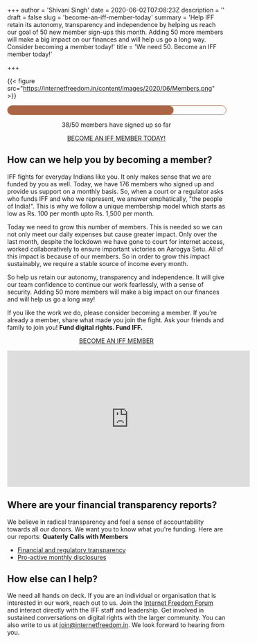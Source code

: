 +++
author = 'Shivani Singh'
date = 2020-06-02T07:08:23Z
description = ''
draft = false
slug = 'become-an-iff-member-today'
summary = 'Help IFF retain its autonomy, transparency and independence by helping us reach our goal of 50 new member sign-ups this month. Adding 50 more members will make a big impact on our finances and will help us go a long way. Consider becoming a member today!'
title = 'We need 50. Become an IFF member today!'

+++


{{< figure src="https://internetfreedom.in/content/images/2020/06/Members.png" >}}

<style>
    
#progress {
    border-radius: 13px;
    border: 1px solid #a64;
    height: 20px;
    width: 100%;
}

#progress::after {
    content: '';
    display: block;
    background: #a64;
    width: calc((38 / 50) * 100%);
    height: 100%;
    border-radius: 9px;
}
</style>

<div id="progress">
</div>

<p style="text-align:center;">38/50 members have signed up so far</p>

<p style="text-align:center;"><a href="https://internetfreedom.in/donate" class="button">BECOME AN IFF MEMBER TODAY!</a></p>



## How can we help you by becoming a member? 

IFF fights for everyday Indians like you. It only makes sense that we are funded by you as well. Today, we have 176 members who signed up and provide us support on a monthly basis. So, when a court or a regulator asks who funds IFF and who we represent, we answer emphatically, "the people of India!". This is why we follow a unique membership model which starts as low as Rs. 100 per month upto Rs. 1,500 per month. 

Today we need to grow this number of members. This is needed so we can not only meet our daily expenses but cause greater impact. Only over the last month, despite the lockdown we have gone to court for internet access, worked collaboratively to ensure important victories on Aarogya Setu. All of this impact is because of our members. So in order to grow this impact sustainably, we require a stable source of income every month. 

So help us retain our autonomy, transparency and independence. It will give our team confidence to continue our work fearlessly, with a sense of security. Adding 50 more members will make a big impact on our finances and will help us go a long way! 

If you like the work we do, please consider becoming a member. If you're already a member, share what made you join the fight. Ask your friends and family to join you! **Fund digital rights. Fund IFF.**

<p style="text-align:center;"><a href="https://internetfreedom.in/donate" class="button">BECOME AN IFF MEMBER</a></p>

<iframe width="560" height="315" src="https://www.youtube.com/embed/V5b_zdrXkt4" frameborder="0" allow="accelerometer; autoplay; encrypted-media; gyroscope; picture-in-picture" allowfullscreen></iframe>

## Where are your financial transparency reports? 
We believe in radical transparency and feel a sense of accountability towards all our donors. We want you to know what you're funding. Here are our reports:
**Quaterly Calls with Members**
* [Financial and regulatory transparency](https://internetfreedom.in/transparency-and-finances)
* [Pro-active monthly disclosures](http://twitter.com/internetfreedom/status/1224688870396059654)

## How else can I help? 

We need all hands on deck. If you are an individual or organisation that is interested in our work, reach out to us. Join the [Internet Freedom Forum](http://forum.internetfreedom.in/) and interact directly with the IFF staff and leadership. Get involved in sustained conversations on digital rights with the larger community. You can also write to us at join@internetfreedom.in. We look forward to hearing from you.









